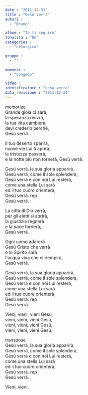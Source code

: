```yaml
---
date : "2011-12-31"
title : "Gesù verrà"
autori : 
  - "Bruno"

album : "Io ti seguirò"
tonalita : "Do"
categories : 
  - "Liturgica"

gruppo : 
  - ""

momenti : 
  - "Congedo"

video : 
identificatore : "gesu_verra"
data_revisione : "2011-12-31"
---
```

  
  
  
  
  
  
  
  
  
memorize  
Grande gioia ci sarà,   
la speranza rivivrà,   
la tua vita cambierà,   
devi crederlo perché,   
Gesù verrà.   
  
  
Il tuo deserto sparirà,   
nuove vie Lui ti aprirà,   
la tristezza passerà,   
e la notte più non tornerà, Gesù verrà.   
  
  
Gesù verrà,  la sua gloria apparirà,  
Gesù verrà,  come il sole splenderà,  
Gesù verrà  e con noi Lui resterà,  
come una stella Lui sarà  
ed il tuo cuore orienterà,  
Gesù verrà. rep  
Gesù verrà.   
  
  
La città di Dio verrà,   
per gli eletti si aprirà,   
la giustizia regnerà   
e la pace tornerà,   
Gesù verrà.   
  
  
Ogni uomo adorerà   
Gesù Cristo che verrà   
e lo Spirito sarà   
l'acqua viva che ci riempirà,  
Gesù verrà.   
  
  
Gesù verrà,  la sua gloria apparirà,  
Gesù verrà,  come il sole splenderà,  
Gesù verrà  e con noi Lui resterà,  
come una stella Lui sarà  
ed il tuo cuore orienterà,  
Gesù verrà. rep  
Gesù verrà.   
  
  
Vieni, vieni, vieni Gesù,  
vieni, vieni, vieni Gesù,  
vieni, vieni, vieni Gesù,  
vieni, vieni, vieni Gesù.   
  
  
transpose  
Gesù verrà,  la sua gloria apparirà,  
Gesù verrà,  come il sole splenderà,  
Gesù verrà  e con noi Lui resterà,  
come una stella Lui sarà  
ed il tuo cuore orienterà,  
Gesù verrà. rep  
Gesù verrà.   
  
  
Vieni, vieni.  
  
  
  
